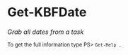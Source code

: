 # Get-KBFDate

*Grab all dates from a task*




<small>To get the full information type PS> `Get-Help .`</small>
